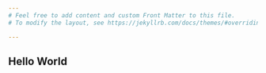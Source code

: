 ```yaml
---
# Feel free to add content and custom Front Matter to this file.
# To modify the layout, see https://jekyllrb.com/docs/themes/#overriding-theme-defaults

---
```


## Hello World
